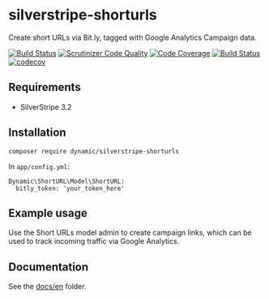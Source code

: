 # silverstripe-shorturls

Create short URLs via Bit.ly, tagged with Google Analytics Campaign data.

[![Build Status](https://travis-ci.org/dynamic/silverstripe-shorturls.svg?branch=master)](https://travis-ci.org/dynamic/silverstripe-shorturls)
[![Scrutinizer Code Quality](https://scrutinizer-ci.com/g/dynamic/silverstripe-shorturls/badges/quality-score.png?b=master)](https://scrutinizer-ci.com/g/dynamic/silverstripe-shorturls/?branch=master)
[![Code Coverage](https://scrutinizer-ci.com/g/dynamic/silverstripe-shorturls/badges/coverage.png?b=master)](https://scrutinizer-ci.com/g/dynamic/silverstripe-shorturls/?branch=master)
[![Build Status](https://scrutinizer-ci.com/g/dynamic/silverstripe-shorturls/badges/build.png?b=master)](https://scrutinizer-ci.com/g/dynamic/silverstripe-shorturls/build-status/master)
[![codecov](https://codecov.io/gh/dynamic/silverstripe-shorturls/branch/master/graph/badge.svg)](https://codecov.io/gh/dynamic/silverstripe-shorturls)

## Requirements

- SilverStripe 3.2

## Installation

`composer require dynamic/silverstripe-shorturls`

In `app/config.yml`:

	Dynamic\ShortURL\Model\ShortURL:
      bitly_token: 'your_token_here'

## Example usage

Use the Short URLs model admin to create campaign links, which can be used to track incoming traffic via Google Analytics.

## Documentation

See the [docs/en](docs/en/index.md) folder.
